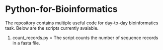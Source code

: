 # Python-for-Bioinformatics
The repository contains multiple useful code for day-to-day bioinformatics task. Below are the scripts currently avaiable.

1. count_records.py = The script counts the number of sequence records in a fasta file.

